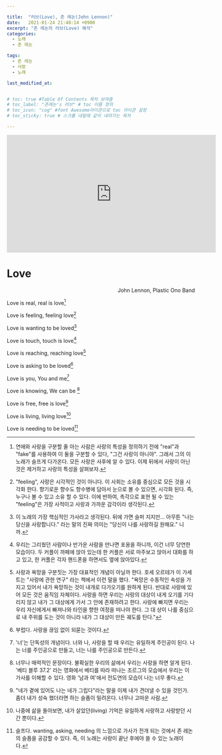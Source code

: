 ```yaml
---

title:  "러브(Love), 존 레논(John Lennon)"
date:   2021-01-24 21:48:14 +0900
excerpt: "존 레논의 러브(Love) 해석"
categories:
  - 노래
  - 존 레논

tags:
  - 존 레논
  - 사랑
  - 노래

last_modified_at:


# toc: true #Table Of Contents 목차 보여줌
# toc_label: "존레논's 러브" # toc 이름 정의
# toc_icon: "cog" #font Awesome아이콘으로 toc 아이콘 설정
# toc_sticky: true # 스크롤 내릴때 같이 내려가는 목차

---
```



<!-- #존 레논, 러브 -->
<iframe width="560" height="315" src="https://www.youtube.com/embed/MUTz3LQEq1Q" frameborder="0" allow="accelerometer; autoplay; clipboard-write; encrypted-media; gyroscope; picture-in-picture" allowfullscreen></iframe>




# Love

<div style="text-align: right"> John Lennon, Plastic Ono Band </div>


Love is real, real is love[^1]

Love is feeling, feeling love[^2]

Love is wanting to be loved[^3]



Love is touch, touch is love[^4]

Love is reaching, reaching love[^5]

Love is asking to be loved[^6]



Love is you, You and me[^7]

Love is knowing, We can be [^8]



Love is free, free is love[^9]

Love is living, living love[^10]

Love is needing to be loved[^11]

[^1]: 연애와 사랑을 구분할 줄 아는 사람은 사랑의 특성을 정의하기 전에 "real"과 "fake"를 사용하여 이 둘을 구분할 수 있다,  "그건 사랑이 아니야". 그래서 그의 이 노래가 슬프게 다가온다. 모든 사랑은 사후에 알 수 있다. 이제 뒤에서 사랑이 아닌 것은 제거하고 사랑의 특성을 살펴보자.


[^2]: "feeling", 사랑은 시각적인 것이 아니다. 이 사회는 소유를 중심으로 모든 것을 시각화 한다. 향기로운 향수도 향수병에 담아서 눈으로 볼 수 있으면, 시각화 된다. 즉, 누구나 볼 수 있고 소유 할 수 있다. 이에 반하여, 촉각으로 표현 될 수 있는 "feeling"은 가장 사적이고 사랑과 가까운 감각이라 생각된다. 


[^3]: 이 노래의 가장 핵심적인 가사라고 생각된다. 뒤에 가면 슬퍼 지지만... 아무튼 "나는 당신을 사랑합니다." 라는 말의 진짜 의미는 "당신이 나를 사랑하길 원해요." 니까.


[^4]: 우리는 그리웠던 사람이나 반가운 사람을 만나면 포옹을 하니까, 이건 너무 당연한 모습이다. 두 커플이 까페에 앉아 있는데 한 커플은 서로 마주보고 앉아서 대화를 하고 있고, 한 커플은 각자 핸드폰을 하면서도 옆에 앉아있다.   


[^5]: 사랑과 욕망을 구분짓는 가장 대표적인 개념이 아닐까 한다. 호세 오르테가 이 가세트는 "사랑에 관한 연구" 라는 책에서 이런 말을 했다. "욕망은 수동적인 속성을 가지고 있어서 내가 욕망하는 것이 내개로 다가오기를 원하게 된다. 반대로 사랑에 있어 모든 것은 움직임 자체이다. 사랑을 하면 우리는 사랑의 대상이 내게 오기를 기다리지 않고 내가 그 대상에게 가서 그 안에 존재하려고 한다. 사랑에 빠지면 우리는 우리 자신에게서 빠져나와 타인을 향한 여정을 떠나야 한다. 그 대 상이 나를 중심으로 내 주위를 도는 것이 아니라 내가 그 대상이 만든 궤도를 탄다."

[^6]: 부럽다. 사랑을 끊임 없이 되묻는 것이다.

[^7]: '너'는 단독성의 개념이다. 너와 나, 사랑을 할 때 우리는 유일하게 주인공이 된다. 나는 너를 주인공으로 만들고, 너는 나를 주인공으로 만든다.  

[^8]: 너무나 매력적인 문장이다. 불확실한 우리의 삶에서 우리는 사랑을 하면 알게 된다. '베티 블루 37.2' 라는 영화에서 베티를 따라 떠나는 조르그의 모습에서 우리는 이 가사를 이해할 수 있다. 영화 '남과 여'에서 전도연의 모습이 나는 너무 좋다.  

[^9]: "네가 곁에 있어도 나는 네가 그립다"라는 말을 이제 내가 견뎌낼 수 있을 것인가. 좀더 내가 성숙 했더라면 하는 슬픔이 밀려온다. 너무나 고마운 사람.

[^10]: 나중에 삶을 돌아보면, 내가 살았던(living) 기억은 유일하게 사랑하고 사랑받던 시간 뿐이다.

[^11]: 슬프다. wanting, asking, needing 의 느낌으로 가사가 전개 되는 것에서 존 레논의 슬픔을 공감할 수 있다. 즉, 이 노래는 사랑이 끝난 후에야 쓸 수 있는 노래이다.
